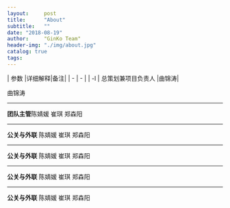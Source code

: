```yaml
---
layout:     post
title:      "About"
subtitle:   ""
date: "2018-08-19"
author:     "GinKo Team"
header-img: "./img/about.jpg"
catalog: true
tags:
---
```


| 参数 |详细解释|备注| 
| - | - | 
| -l | 总策划兼项目负责人 |曲锦涛| 


<b></b>曲锦涛
***
<b>团队主管</b>陈婧媛 崔琪 郑森阳
***
<b>公关与外联</b>                 陈婧媛        崔琪        郑森阳
***
<b>公关与外联</b>                 陈婧媛        崔琪        郑森阳
***
<b>公关与外联</b>                 陈婧媛        崔琪        郑森阳
***
<b>公关与外联</b>                 陈婧媛        崔琪        郑森阳




